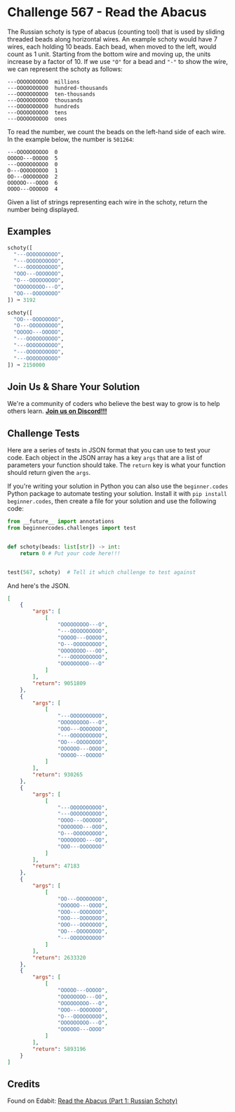 # Challenge 567 - Read the Abacus

The Russian schoty is type of abacus (counting tool) that is used by sliding threaded beads along horizontal wires. An example schoty would have 7 wires, each holding 10 beads. Each bead, when moved to the left, would count as 1 unit. Starting from the bottom wire and moving up, the units increase by a factor of 10. If we use `"O"` for a bead and `"-"` to show the wire, we can represent the schoty as follows:
```
---OOOOOOOOOO  millions
---OOOOOOOOOO  hundred-thousands
---OOOOOOOOOO  ten-thousands
---OOOOOOOOOO  thousands
---OOOOOOOOOO  hundreds
---OOOOOOOOOO  tens
---OOOOOOOOOO  ones
```
To read the number, we count the beads on the left-hand side of each wire. In the example below, the number is `501264`:
```
---OOOOOOOOOO  0
OOOOO---OOOOO  5
---OOOOOOOOOO  0
O---OOOOOOOOO  1
OO---OOOOOOOO  2
OOOOOO---OOOO  6
OOOO---OOOOOO  4
```
Given a list of strings representing each wire in the schoty, return the number being displayed.

## Examples
```python
schoty([
  "---OOOOOOOOOO",
  "---OOOOOOOOOO",
  "---OOOOOOOOOO",
  "OOO---OOOOOOO",
  "O---OOOOOOOOO",
  "OOOOOOOOO---O",
  "OO---OOOOOOOO"
]) ➞ 3192

schoty([
  "OO---OOOOOOOO",
  "O---OOOOOOOOO",
  "OOOOO---OOOOO",
  "---OOOOOOOOOO",
  "---OOOOOOOOOO",
  "---OOOOOOOOOO",
  "---OOOOOOOOOO"
]) ➞ 2150000
```
## Join Us & Share Your Solution

We're a community of coders who believe the best way to grow is to help others learn. **[Join us on Discord!!!](https://discord.gg/sfHykntuGy)**

## Challenge Tests

Here are a series of tests in JSON format that you can use to test your code. Each object in the JSON array has a key `args` that are a list of parameters your function should take. The `return` key is what your function should return given the `args`. 

If you're writing your solution in Python you can also use the `beginner.codes` Python package to automate testing your solution. Install it with `pip install beginner.codes`, then create a file for your solution and use the following code:
```python
from __future__ import annotations
from beginnercodes.challenges import test


def schoty(beads: list[str]) -> int:
    return 0 # Put your code here!!!


test(567, schoty)  # Tell it which challenge to test against
```
And here's the JSON.
```json
[
    {
        "args": [
            [
                "OOOOOOOOO---O",
                "---OOOOOOOOOO",
                "OOOOO---OOOOO",
                "O---OOOOOOOOO",
                "OOOOOOOO---OO",
                "---OOOOOOOOOO",
                "OOOOOOOOO---O"
            ]
        ],
        "return": 9051809
    },
    {
        "args": [
            [
                "---OOOOOOOOOO",
                "OOOOOOOOO---O",
                "OOO---OOOOOOO",
                "---OOOOOOOOOO",
                "OO---OOOOOOOO",
                "OOOOOO---OOOO",
                "OOOOO---OOOOO"
            ]
        ],
        "return": 930265
    },
    {
        "args": [
            [
                "---OOOOOOOOOO",
                "---OOOOOOOOOO",
                "OOOO---OOOOOO",
                "OOOOOOO---OOO",
                "O---OOOOOOOOO",
                "OOOOOOOO---OO",
                "OOO---OOOOOOO"
            ]
        ],
        "return": 47183
    },
    {
        "args": [
            [
                "OO---OOOOOOOO",
                "OOOOOO---OOOO",
                "OOO---OOOOOOO",
                "OOO---OOOOOOO",
                "OOO---OOOOOOO",
                "OO---OOOOOOOO",
                "---OOOOOOOOOO"
            ]
        ],
        "return": 2633320
    },
    {
        "args": [
            [
                "OOOOO---OOOOO",
                "OOOOOOOO---OO",
                "OOOOOOOOO---O",
                "OOO---OOOOOOO",
                "O---OOOOOOOOO",
                "OOOOOOOOO---O",
                "OOOOOO---OOOO"
            ]
        ],
        "return": 5893196
    }
]
```
## Credits

Found on Edabit: [Read the Abacus (Part 1: Russian Schoty)](https://edabit.com/challenge/F64txHnfYj4e4MpAN)

